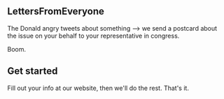 ## LettersFromEveryone

The Donald angry tweets about something --> we send a postcard about the issue on your behalf to your representative in congress.

Boom.

## Get started

Fill out your info at our website, then we'll do the rest. That's it.
